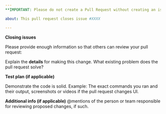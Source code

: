```yaml
---
**IMPORTANT: Please do not create a Pull Request without creating an issue first.**

about: This pull request closes issue #XXXX

---
```


**Closing issues**

Please provide enough information so that others can review your pull request:

<!-- You can skip this if you're fixing a typo to the project. -->

Explain the **details** for making this change. What existing problem does the pull request solve?

<!-- Example: When "Adding a function to do X", explain why it is necessary to have a way to do X. -->

**Test plan (if applicable)**

Demonstrate the code is solid. Example: The exact commands you ran and their output, screenshots or videos if the pull request changes UI.

**Additional info (if applicable)**
@mentions of the person or team responsible for reviewing proposed changes, if such.

